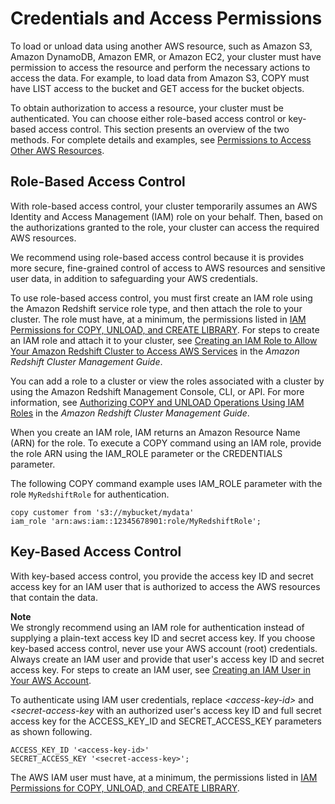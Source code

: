 # Credentials and Access Permissions<a name="loading-data-access-permissions"></a>

 To load or unload data using another AWS resource, such as Amazon S3, Amazon DynamoDB, Amazon EMR, or Amazon EC2, your cluster must have permission to access the resource and perform the necessary actions to access the data\. For example, to load data from Amazon S3, COPY must have LIST access to the bucket and GET access for the bucket objects\. 

To obtain authorization to access a resource, your cluster must be authenticated\. You can choose either role\-based access control or key\-based access control\. This section presents an overview of the two methods\. For complete details and examples, see [Permissions to Access Other AWS Resources](copy-usage_notes-access-permissions.md)\.

## Role\-Based Access Control<a name="loading-data-access-role-based"></a>

With role\-based access control, your cluster temporarily assumes an AWS Identity and Access Management \(IAM\) role on your behalf\. Then, based on the authorizations granted to the role, your cluster can access the required AWS resources\.

We recommend using role\-based access control because it is provides more secure, fine\-grained control of access to AWS resources and sensitive user data, in addition to safeguarding your AWS credentials\.

To use role\-based access control, you must first create an IAM role using the Amazon Redshift service role type, and then attach the role to your cluster\. The role must have, at a minimum, the permissions listed in [IAM Permissions for COPY, UNLOAD, and CREATE LIBRARY](copy-usage_notes-access-permissions.md#copy-usage_notes-iam-permissions)\. For steps to create an IAM role and attach it to your cluster, see [Creating an IAM Role to Allow Your Amazon Redshift Cluster to Access AWS Services](https://docs.aws.amazon.com/redshift/latest/mgmt/authorizing-redshift-service.html#authorizing-redshift-service-creating-an-iam-role) in the *Amazon Redshift Cluster Management Guide*\.

You can add a role to a cluster or view the roles associated with a cluster by using the Amazon Redshift Management Console, CLI, or API\. For more information, see [Authorizing COPY and UNLOAD Operations Using IAM Roles](https://docs.aws.amazon.com/redshift/latest/mgmt/copy-unload-iam-role.html) in the *Amazon Redshift Cluster Management Guide*\.

When you create an IAM role, IAM returns an Amazon Resource Name \(ARN\) for the role\. To execute a COPY command using an IAM role, provide the role ARN using the IAM\_ROLE parameter or the CREDENTIALS parameter\.

The following COPY command example uses IAM\_ROLE parameter with the role `MyRedshiftRole` for authentication\.

```
copy customer from 's3://mybucket/mydata' 
iam_role 'arn:aws:iam::12345678901:role/MyRedshiftRole';
```

## Key\-Based Access Control<a name="loading-data-access-key-based"></a>

With key\-based access control, you provide the access key ID and secret access key for an IAM user that is authorized to access the AWS resources that contain the data\. 

**Note**  
We strongly recommend using an IAM role for authentication instead of supplying a plain\-text access key ID and secret access key\. If you choose key\-based access control, never use your AWS account \(root\) credentials\. Always create an IAM user and provide that user's access key ID and secret access key\. For steps to create an IAM user, see [Creating an IAM User in Your AWS Account](https://docs.aws.amazon.com/IAM/latest/UserGuide/id_users_create.html)\.

To authenticate using IAM user credentials, replace *<access\-key\-id>* and *<secret\-access\-key* with an authorized user's access key ID and full secret access key for the ACCESS\_KEY\_ID and SECRET\_ACCESS\_KEY parameters as shown following\.

```
ACCESS_KEY_ID '<access-key-id>'
SECRET_ACCESS_KEY '<secret-access-key>';
```

The AWS IAM user must have, at a minimum, the permissions listed in [IAM Permissions for COPY, UNLOAD, and CREATE LIBRARY](copy-usage_notes-access-permissions.md#copy-usage_notes-iam-permissions)\.